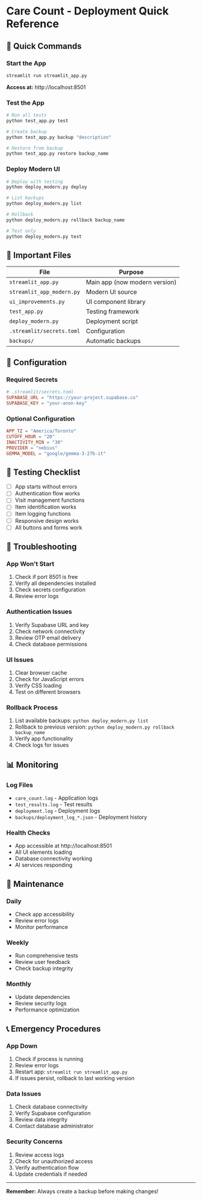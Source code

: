 # Care Count - Deployment Quick Reference

## 🚀 Quick Commands

### Start the App
```bash
streamlit run streamlit_app.py
```
**Access at:** http://localhost:8501

### Test the App
```bash
# Run all tests
python test_app.py test

# Create backup
python test_app.py backup "description"

# Restore from backup
python test_app.py restore backup_name
```

### Deploy Modern UI
```bash
# Deploy with testing
python deploy_modern.py deploy

# List backups
python deploy_modern.py list

# Rollback
python deploy_modern.py rollback backup_name

# Test only
python deploy_modern.py test
```

## 📁 Important Files

| File | Purpose |
|------|---------|
| `streamlit_app.py` | Main app (now modern version) |
| `streamlit_app_modern.py` | Modern UI source |
| `ui_improvements.py` | UI component library |
| `test_app.py` | Testing framework |
| `deploy_modern.py` | Deployment script |
| `.streamlit/secrets.toml` | Configuration |
| `backups/` | Automatic backups |

## 🔧 Configuration

### Required Secrets
```toml
# .streamlit/secrets.toml
SUPABASE_URL = "https://your-project.supabase.co"
SUPABASE_KEY = "your-anon-key"
```

### Optional Configuration
```toml
APP_TZ = "America/Toronto"
CUTOFF_HOUR = "20"
INACTIVITY_MIN = "30"
PROVIDER = "nebius"
GEMMA_MODEL = "google/gemma-3-27b-it"
```

## 🧪 Testing Checklist

- [ ] App starts without errors
- [ ] Authentication flow works
- [ ] Visit management functions
- [ ] Item identification works
- [ ] Item logging functions
- [ ] Responsive design works
- [ ] All buttons and forms work

## 🚨 Troubleshooting

### App Won't Start
1. Check if port 8501 is free
2. Verify all dependencies installed
3. Check secrets configuration
4. Review error logs

### Authentication Issues
1. Verify Supabase URL and key
2. Check network connectivity
3. Review OTP email delivery
4. Check database permissions

### UI Issues
1. Clear browser cache
2. Check for JavaScript errors
3. Verify CSS loading
4. Test on different browsers

### Rollback Process
1. List available backups: `python deploy_modern.py list`
2. Rollback to previous version: `python deploy_modern.py rollback backup_name`
3. Verify app functionality
4. Check logs for issues

## 📊 Monitoring

### Log Files
- `care_count.log` - Application logs
- `test_results.log` - Test results
- `deployment.log` - Deployment logs
- `backups/deployment_log_*.json` - Deployment history

### Health Checks
- App accessible at http://localhost:8501
- All UI elements loading
- Database connectivity working
- AI services responding

## 🔄 Maintenance

### Daily
- Check app accessibility
- Review error logs
- Monitor performance

### Weekly
- Run comprehensive tests
- Review user feedback
- Check backup integrity

### Monthly
- Update dependencies
- Review security logs
- Performance optimization

## 📞 Emergency Procedures

### App Down
1. Check if process is running
2. Review error logs
3. Restart app: `streamlit run streamlit_app.py`
4. If issues persist, rollback to last working version

### Data Issues
1. Check database connectivity
2. Verify Supabase configuration
3. Review data integrity
4. Contact database administrator

### Security Concerns
1. Review access logs
2. Check for unauthorized access
3. Verify authentication flow
4. Update credentials if needed

---

**Remember:** Always create a backup before making changes!
